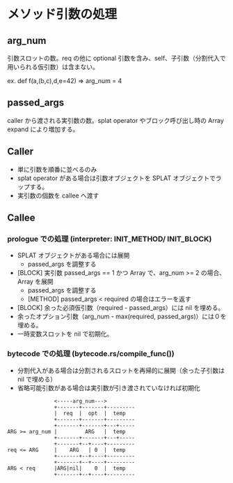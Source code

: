# メソッド引数の処理

## arg_num

引数スロットの数。req の他に optional 引数を含み、self、子引数（分割代入で用いられる仮引数）は含まない。

ex. def f(a,(b,c),d,e=42) => arg_num = 4

## passed_args

caller から渡される実引数の数。splat operator やブロック呼び出し時の Array expand により増加する。

## Caller

- 単に引数を順番に並べるのみ
- splat operator がある場合は引数オブジェクトを SPLAT オブジェクトでラップする。
- 実引数の個数を callee へ渡す

## Callee

### prologue での処理 (interpreter: INIT_METHOD/ INIT_BLOCK)

- SPLAT オブジェクトがある場合には展開
  - passed_args を調整する
- [BLOCK] 実引数 passed_args == 1 かつ Array で、arg_num >= 2 の場合、Array を展開
  - passed_args を調整する
  - [METHOD] passed_args < required の場合はエラーを返す
- [BLOCK] 余った必須仮引数（required - passed_args）には nil を埋める。
- 余ったオプション引数（arg_num - max(required, passed_args)）には０を埋める。
- 一時変数スロットを nil で初期化。

### bytecode での処理 (bytecode.rs/compile_func())

- 分割代入がある場合は分割されるスロットを再帰的に展開（余った子引数は nil で埋める）
- 省略可能引数がある場合は実引数が引き渡されていなければ初期化

```text
               <-----arg_num--->
               +-------+-------+---------
               |  req  |  opt  |  temp
               +-------+-------+---------
               +-------+-------+---+-----
ARG >= arg_num |         ARG   |  temp
               +-------+-------+---+-----
               +-------+--+----+---------
req <= ARG     |    ARG   | 0  |  temp
               +-------+--+----+---------
               +-------+--+----+---------
ARG < req      |ARG|nil|    0  |  temp
               +-------+--+----+---------
```
